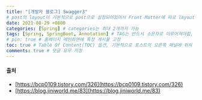 ```yaml
---
title: "[개발자 블로그] Swagger3"
# post의 layout이 기본적으로 post으로 설정되어있어서 Front Matter에 따로 layout변수를 만들어 주지 않아도 된다.
date: 2021-08-29 +0800
categories: [Spring] # categories는 최대 2개까지 가능
tags: [Spring, SpringBoot, Annotation] # TAG는 반드시 소문자로 이루어져야함, 0~무한개까지 지정 가능
# pin: true # 홈페이지 메인화면에 특정 게시물 고정
toc: true # Table Of Content(TOC) 옵션, 기본적으로 포스트의 오른쪽 패널에 위치
comments: true # 댓글 유무 지정
---
```


#### 출처
- [https://bcp0109.tistory.com/326](https://bcp0109.tistory.com/326)
- [https://blog.jiniworld.me/83](https://blog.jiniworld.me/83)